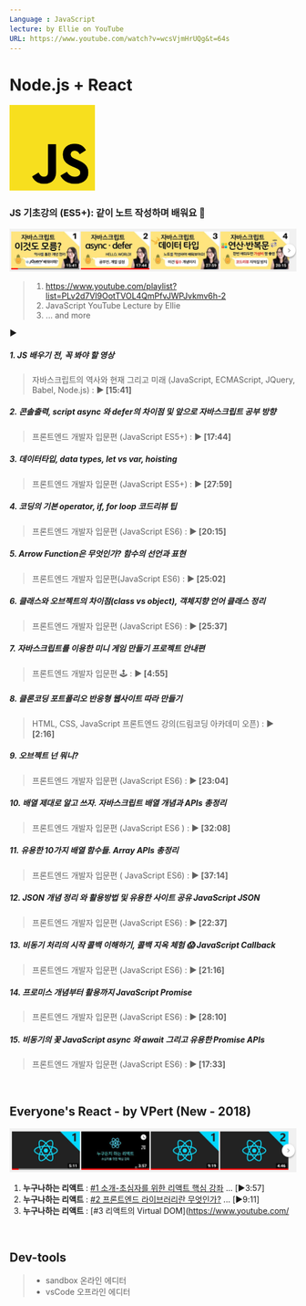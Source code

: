 ```yaml
---
Language : JavaScript
lecture: by Ellie on YouTube
URL: https://www.youtube.com/watch?v=wcsVjmHrUQg&t=64s
---
```


# Node.js + React

<img width='150' src='./src/img/logo-JS.png' />


### JS 기초강의 (ES5+): 같이 노트 작성하며 배워요 📒

<img width='650' src=src/img/strip_lectures_Ellie.png />

> 1. https://www.youtube.com/playlist?list=PLv2d7VI9OotTVOL4QmPfvJWPJvkmv6h-2
> 1. JavaScript YouTube Lecture by Ellie
> 1. ... and more

▶

##### 1. JS 배우기 전, 꼭 봐야 할 영상
>  자바스크립트의 역사와 현재 그리고 미래 (JavaScript, ECMAScript, JQuery, Babel, Node.js) : **▶ [15:41]**

##### 2. 콘솔출력, script async 와 defer의 차이점 및 앞으로 자바스크립트 공부 방향
> 프론트엔드 개발자 입문편 (JavaScript ES5+) : **▶ [17:44]**

##### 3. 데이터타입, data types, let vs var, hoisting
> 프론트엔드 개발자 입문편 (JavaScript ES5+) : **▶ [27:59]**

##### 4. 코딩의 기본 operator, if, for loop 코드리뷰 팁
> 프론트엔드 개발자 입문편 (JavaScript ES6) : **▶ [20:15]**

##### 5. Arrow Function은 무엇인가? 함수의 선언과 표현
> 프론트엔드 개발자 입문편(JavaScript ES6) : **▶ [25:02]**

##### 6. 클래스와 오브젝트의 차이점(class vs object), 객체지향 언어 클래스 정리
> 프론트엔드 개발자 입문편 (JavaScript ES6) : **▶ [25:37]**

##### 7. 자바스크립트를 이용한 미니 게임 만들기 프로젝트 안내편
> 프론트엔드 개발자 입문편 🕹 : **▶ [4:55]**

##### 8. 클론코딩 포트폴리오 반응형 웹사이트 따라 만들기
> HTML, CSS, JavaScript 프론트엔드 강의(드림코딩 아카데미 오픈) : **▶ [2:16]**

##### 9. 오브젝트 넌 뭐니?
> 프론트엔드 개발자 입문편 (JavaScript ES6) : **▶ [23:04]**

##### 10. 배열 제대로 알고 쓰자. 자바스크립트 배열 개념과 APIs 총정리
> 프론트엔드 개발자 입문편 (JavaScript ES6 ) : **▶ [32:08]**

##### 11. 유용한 10가지 배열 함수들. Array APIs 총정리
> 프론트엔드 개발자 입문편 ( JavaScript ES6) : **▶ [37:14]**

##### 12. JSON 개념 정리 와 활용방법 및 유용한 사이트 공유 JavaScript JSON
> 프론트엔드 개발자 입문편 (JavaScript ES6) : **▶ [22:37]**

##### 13. 비동기 처리의 시작 콜백 이해하기, 콜백 지옥 체험 😱 JavaScript Callback
> 프론트엔드 개발자 입문편 (JavaScript ES6) : **▶ [21:16]**

##### 14. 프로미스 개념부터 활용까지 JavaScript Promise
> 프론트엔드 개발자 입문편 (JavaScript ES6) : **▶ [28:10]**

##### 15. 비동기의 꽃 JavaScript async 와 await 그리고 유용한 Promise APIs
> 프론트엔드 개발자 입문편 (JavaScript ES6) : **▶ [17:33]**

<br>


## Everyone's React - by VPert (New - 2018)

<img width='650' src=src/img/strip_lectures_vp.png />

1. **누구나하는 리액트** : [#1 소개-초심자를 위한 리액트 핵심 강좌](https://www.youtube.com/watch?v=fT9iFFAt60E&index=1&list=PL9FpF_z-xR_E4rxYMMZx5cOpwaiwCzWUH) ... [▶3:57]
1. **누구나하는 리액트** : [#2 프론트엔드 라이브러리란 무엇인가?]( https://www.youtube.com/watch?v=_aBq1SKl6yQ&index=2&list=PL9FpF_z-xR_E4rxYMMZx5cOpwaiwCzWUH) ... [▶9:11]
1. **누구나하는 리액트** : [#3 리액트의 Virtual DOM](https://www.youtube.com/

<br>


## Dev-tools
> * sandbox 온라인 에디터
> * vsCode 오프라인 에디터
